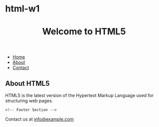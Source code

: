 # html-w1
<!DOCTYPE html>
<html lang="en">
<head>
    <title>Introduction to HTML5</title>
  
</head>
<body>
    <!-- Header Section -->
    <header>
        <h1>Welcome to HTML5</h1>
    </header>
<!-- Navigation Section -->
    <nav>
        <ul>
            <li><a href="#">Home</a></li>
            <li><a href="#about">About</a></li>
            <li><a href="#contact">Contact</a></li>
        </ul>
    </nav>
    <!-- Main Content Section -->
    <main>
        <section id="about">
            <h2>About HTML5</h2>
            <p>HTML5 is the latest version of the Hypertext Markup Language used for structuring web pages.</p>
        </section>
    </main>
    
    <!-- Footer Section -->
  <footer>
        <p>Contact us at <a href="mailto:info@example.com">info@example.com</a></p>
    </footer>
</body>
</html>
